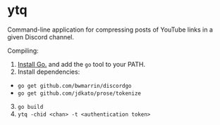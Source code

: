 # ytq
Command-line application for compressing posts of YouTube links in a given Discord channel.

Compiling:
1. [Install Go.](https://golang.org/dl/) and add the `go` tool to your PATH.
2. Install dependencies:
  - `go get github.com/bwmarrin/discordgo`
  - `go get github.com/jdkato/prose/tokenize`
3. `go build`
4. `ytq -chid <chan> -t <authentication token>`

